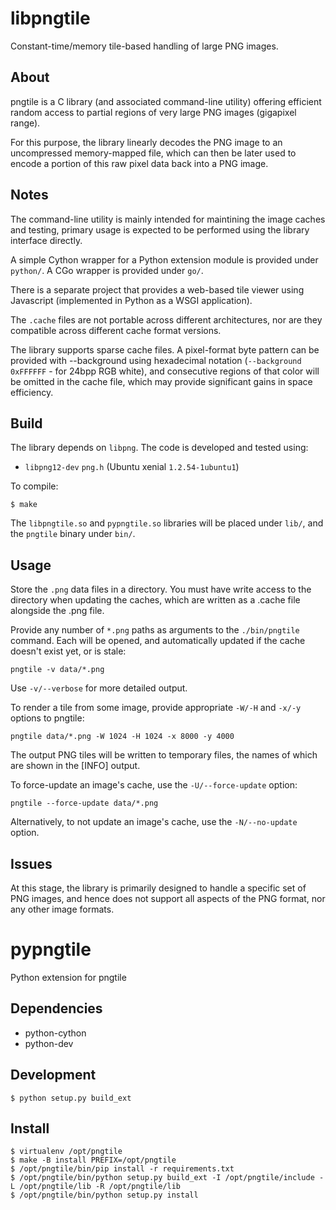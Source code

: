# libpngtile

Constant-time/memory tile-based handling of large PNG images.

## About
pngtile is a C library (and associated command-line utility) offering efficient random access to partial regions of
very large PNG images (gigapixel range).

For this purpose, the library linearly decodes the PNG image to an uncompressed memory-mapped file, which can then
be later used to encode a portion of this raw pixel data back into a PNG image.

## Notes
The command-line utility is mainly intended for maintining the image caches and testing, primary usage is expected
to be performed using the library interface directly.

A simple Cython wrapper for a Python extension module is provided under `python/`. A CGo wrapper is provided under `go/`.

There is a separate project that provides a web-based tile viewer using Javascript (implemented in Python as a
WSGI application).

The `.cache` files are not portable across different architectures, nor are they compatible across different cache
format versions.

The library supports sparse cache files. A pixel-format byte pattern can be provided with --background using
hexadecimal notation (`--background 0xFFFFFF` - for 24bpp RGB white), and consecutive regions of that color will
be omitted in the cache file, which may provide significant gains in space efficiency.

## Build
The library depends on `libpng`. The code is developed and tested using:

* `libpng12-dev` `png.h` (Ubuntu xenial `1.2.54-1ubuntu1`)

To compile:

    $ make

The `libpngtile.so` and `pypngtile.so` libraries will be placed under `lib/`, and the `pngtile` binary under `bin/`.

## Usage
Store the `.png` data files in a directory. You must have write access to the directory when updating the caches,
which are written as a .cache file alongside the .png file.

Provide any number of `*.png` paths as arguments to the `./bin/pngtile` command. Each will be opened, and automatically
updated if the cache doesn't exist yet, or is stale:

    pngtile -v data/*.png

Use `-v/--verbose` for more detailed output.


To render a tile from some image, provide appropriate `-W/-H` and `-x/-y` options to pngtile:

    pngtile data/*.png -W 1024 -H 1024 -x 8000 -y 4000

The output PNG tiles will be written to temporary files, the names of which are shown in the [INFO] output.

To force-update an image's cache, use the `-U/--force-update` option:

    pngtile --force-update data/*.png

Alternatively, to not update an image's cache, use the `-N/--no-update` option.

## Issues
At this stage, the library is primarily designed to handle a specific set of PNG images, and hence does not support
all aspects of the PNG format, nor any other image formats.

# pypngtile

Python extension for pngtile

## Dependencies

* python-cython
* python-dev

## Development

    $ python setup.py build_ext

## Install

    $ virtualenv /opt/pngtile
    $ make -B install PREFIX=/opt/pngtile
    $ /opt/pngtile/bin/pip install -r requirements.txt
    $ /opt/pngtile/bin/python setup.py build_ext -I /opt/pngtile/include -L /opt/pngtile/lib -R /opt/pngtile/lib
    $ /opt/pngtile/bin/python setup.py install
